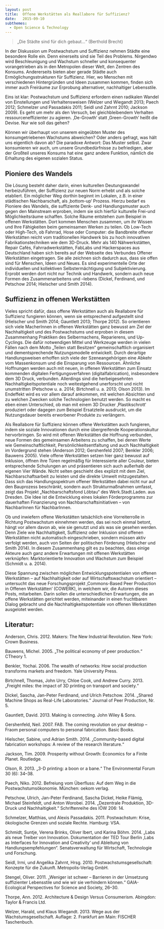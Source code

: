 ```yaml
---
layout: post
title:  Offene Werkstätten als Reallabore für Suffizienz?
date:   2015-09-10
subthemes:
  - Open Science & Technology
---
```


> „Die Städte sind für dich gebaut...“ (Berthold Brecht)

In der Diskussion um Postwachstum und Suffizienz nehmen Städte eine besondere Rolle ein. Denn einerseits sind sie Teil des Problems. Nirgendwo wird Beschleunigung und Wachstum schneller und konsequenter vorangetrieben als in den Metropolen dieser Welt, den Zentren des Konsums. Andererseits bieten aber gerade Städte auch Ermöglichungsstrukturen für Suffizienz. Hier, wo Menschen mit verschiedenen Hintergründen und Ideen zusammen kommen, finden sich immer auch Freiräume zur Erprobung alternativer, nachhaltiger Lebensstile.

Eins ist klar: Postwachstum und Suffizienz erfordern einen radikalen Wandel von Einstellungen und Verhaltensweisen (Welzer und Wiegandt 2013; Paech 2012; Schmelzer und Passadakis 2011; Seidl und Zahrnt 2010; Jackson 2009). Es geht um mehr als den Versuch, bei gleichbleibendem Verhalten ressourceneffizienter zu agieren. ‚De-Growth‘ statt ‚Green-Growth‘ heißt die Devise. Nur wie soll das gehen?

Können wir überhaupt von unserem eingeübten Muster des konsumgetriebenen Wachstums abweichen? Oder anders gefragt, was hält uns eigentlich davon ab? Die paradoxe Antwort: Das Muster selbst. Zwar konsumieren wir auch, um unsere Grundbedürfnisse zu befriedigen, aber der Großteil unseres Konsums hat eine ganz andere Funktion, nämlich die Erhaltung des eigenen sozialen Status.

## Pioniere des Wandels

Die Lösung besteht daher darin, einen kulturellen Deutungswandel herbeizuführen, der Suffizienz zur neuen Norm erhebt und als solche etabliert. Ein möglicher Weg dorthin beginnt im Lokalen, z.B. in einer städtischen Nachbarschaft, als ‚bottom-up‘ Prozess. Hierzu bedarf es Pioniere des Wandels, die suffiziente Denk- und Handlungsmuster auch gegen den Mainstream erproben, indem sie sich hierfür kulturelle Frei-und Möglichkeitsräume schaffen. Solche Räume entstehen zum Beispiel in offenen Werkstätten. Dort kommen Menschen zusammen, um ihr Wissen und Ihre Fähigkeiten beim gemeinsamen Werken zu teilen. Ob Low-Tech oder High-Tech, ob Fahrrad, Hose oder Computer: die Bandbreite offener Werkstätten reicht vom traditionellen Handwerk bis zu hoch innovativen Fabrikationstechniken wie dem 3D-Druck. Mehr als 140 Nähwerkstätten, Repair Cafés, Fahrradwerkstätten, FabLabs und Hackerspaces aus Deutschland haben sich bereits auf der Webseite des Verbundes Offener Werkstätten eingetragen. Sie alle zeichnen sich dadurch aus, dass sie offen sind für Menschen, Ideen und Neues. Es sind experimentelle Orte der individuellen und kollektiven Selbstermächtigung und Subjektivierung. Erprobt werden dort nicht nur Technik und Handwerk, sondern auch neue Formen des Zusammenarbeitens und –lebens (Dickel, Ferdinand, und Petschow 2014; Hielscher und Smith 2014).

## Suffizienz in offenen Werkstätten

Vieles spricht dafür, dass offene Werkstätten auch als Reallabore für Suffizienz fungieren können, wenn sie entsprechend aufgestellt sind (Hielscher und Smith 2014; Gauntlett 2013; Thorpe 2012). So orientieren sich viele MacherInnen in offenen Werkstätten ganz bewusst am Ziel der Nachhaltigkeit und des Postwachstums und erproben in diesem Zusammenhang Praktiken des Selbermachens, Reparierens, und Up-Cyclings. Die dafür notwendigen Mittel und Werkzeuge werden in vielen Fällen nach dem Motto „Teilen statt Besitzen“ gemeinschaftlich organisiert und dementsprechende Nutzungsmodelle entwickelt. Durch derartige Handlungsweisen erhoffen sich viele der Szeneangehörigen eine Abkehr vom Massenkonsum und die Einsparung von Ressourcen. Ähnliche Hoffnungen werden auch mit neuen, in offenen Werkstätten zum Einsatz kommenden digitalen Fertigungsverfahren (digitalfabrication), insbesondere dem 3D Druck, verbunden. Allerdings sind die herbeigesehnten Nachhaltigkeitspotentiale noch weitestgehend unerforscht und nicht unumstritten (Petschow u. a. 2014; Birtchnell u. a. 2013; Olson 2013). Im Endeffekt wird es vor allem darauf ankommen, mit welchen Absichten und zu welchen Zwecken solche Technologien benutzt werden. So macht es eben einen Unterschied, ob man mit einem 3D Drucker ‚Plastikschrott‘ produziert oder dagegen zum Beispiel Ersatzteile ausdruckt, um die Nutzungsdauer bereits erworbener Produkte zu verlängern.

Als Reallabore für Suffizienz können offene Werkstätten auch fungieren, indem sie soziale Innovationen durch eine übergreifende Kooperationskultur hervorbringen. So wird mit offenen Werkstätten die Hoffnung verbunden, neue Formen des gemeinsamen Arbeitens zu schaffen, bei denen Werte wie Gemeinschaftlichkeit, Persönlichkeitsentfaltung und auch Nachhaltigkeit im Vordergrund stehen (Anderson 2012; Gershenfeld 2007; Benkler 2006; Bauwens 2005). Viele offene Werkstätten setzen hier ganz bewusst auf Inklusion, öffnen ihre Türen regelmäßig für Interessierte aller Couleur, bieten entsprechende Schulungen an und präsentieren sich auch außerhalb der eigenen Vier Wände. Nicht selten geschieht dies explizit mit dem Ziel, Nachbarschaftsarbeit zu leisten und die direkte Umwelt mitzugestalten. Dass sich das Handlungsspektrum offener Werkstätten dabei nicht nur auf den Bauprozess beschränkt, sondern auch Strukturmaßnahmen umfasst, zeigt das Projekt „Nachbarschaftsfond Löbtau“ des Werk.Stadt.Laden. aus Dresden. Die Idee ist die Entwicklung eines lokalen Förderprogramms zur dauerhaften Finanzierung von Nachbarschaftsinitiativen – von NachbarInnen für NachbarInnen.

Ob und inwiefern offene Werkstätten tatsächlich eine Vorreiterrolle in Richtung Postwachstum einnehmen werden, das sei noch einmal betont, hängt vor allem davon ab, wie sie genutzt und als was sie gesehen werden. Denn Ziele wie Nachhaltigkeit, Suffizienz oder Inklusion sind offenen Werkstätten nicht automatisch eingeschrieben, sondern müssen aktiv verfolgt werden, auch von Seiten der politischen Förderung (Hielscher und Smith 2014). In diesem Zusammenhang gilt es zu beachten, dass einige Akteure auch ganz andere Erwartungen mit offenen Werkstätten verknüpfen: Marktorientierte Innovation und Wachstum zum Beispiel (Schmidt u. a. 2014).

Diese Spannung zwischen möglichen Entwicklungspotentialen von offenen Werkstätten – auf Nachhaltigkeit oder auf Wirtschaftswachstum orientiert – untersucht das neue Forschungsprojekt ‚Commons-Based Peer Production in Offenen Werkstätten‘ (COWERK), in welchem wir, die Autoren dieses Posts, mitarbeiten. Darin sollen die unterschiedlichen Erwartungen, die an offene Werkstätten gerichtet werden, miteinander in einen fruchtbaren Dialog gebracht und die Nachhaltigkeitspotentiale von offenen Werkstätten ausgelotet werden.

## Literatur:

Anderson, Chris. 2012. Makers: The New Industrial Revolution. New York: Crown Business.

Bauwens, Michel. 2005. „The political economy of peer production.“ CTheory 1.

Benkler, Yochai. 2006. The wealth of networks: How social production transforms markets and freedom. Yale University Press.

Birtchnell, Thomas, John Urry, Chloe Cook, und Andrew Curry. 2013. „Freight miles: the impact of 3D printing on transport and society.“

Dickel, Sascha, Jan-Peter Ferdinand, und Ulrich Petschow. 2014. „Shared Machine Shops as Real-Life Laboratories.“ Journal of Peer Production, Nr. 5.

Gauntlett, David. 2013. Making is connecting. John Wiley & Sons.

Gershenfeld, Neil. 2007. FAB. The coming revolution on your desktop – Fraom personal computers to personal fabrication. Basic Books.

Hielscher, Sabine, und Adrian Smith. 2014. „Community-based digital fabrication workshops: A review of the research literature.“

Jackson, Tim. 2009. Prosperity without Growth: Economics for a Finite Planet. Routledge.

Olson, R. 2013. „3-D printing: a boon or a bane.“ The Environmental Forum 30 (6): 34–38.

Paech, Niko. 2012. Befreiung vom Überfluss: Auf dem Weg in die Postwachstumsökonomie. München: oekom verlag.

Petschow, Ulrich, Jan-Peter Ferdinand, Sascha Dickel, Heike Flämig, Michael Steinfeldt, und Anton Worobei. 2014. „Dezentrale Produktion, 3D-Druck und Nachhaltigkeit.“ Schriftenreihe des IÖW 206: 14.

Schmelzer, Matthias, und Alexis Passadakis. 2011. Postwachstum: Krise, ökologische Grenzen und soziale Rechte. Hamburg: VSA.

Schmidt, Suntje, Verena Brinks, Oliver Ibert, und Karina Böhm. 2014. „Labs als neue Treiber von Innovation. Dokumentation der TED Tour Berlin ‚Labs as Interfaces for Innovation and Creativity‘ und Ableitung von Handlungsempfehlungen“. Senatsverwaltung für Wirtschaft, Technologie und Forschung.

Seidl, Irmi, und Angelika Zahrnt, Hrsg. 2010. Postwachstumsgesellschaft: Konzepte für die Zukunft. Metropolis-Verlag GmbH.

Stengel, Oliver. 2011. „Weniger ist schwer – Barrieren in der Umsetzung suffizienter Lebensstile und wie wir sie verhindern können.“ GAIA-Ecological Perspectives for Science and Society, 26–30.

Thorpe, Ann. 2012. Architecture & Design Versus Consumerism. Abingdon: Taylor & Francis Ltd.

Welzer, Harald, und Klaus Wiegandt. 2013. Wege aus der Wachstumsgesellschaft. Auflage: 2. Frankfurt am Main: FISCHER Taschenbuch.
